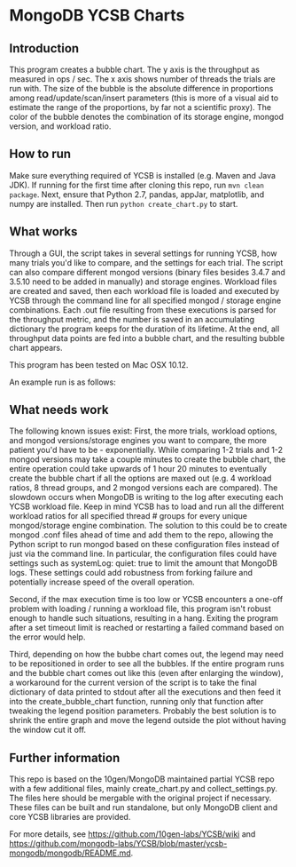 # MongoDB YCSB Charts

## Introduction
This program creates a bubble chart. The y axis is the throughput as measured in ops / sec. The x axis shows number of threads the trials are run with. 
The size of the bubble is the absolute difference in proportions among read/update/scan/insert parameters (this is more of a visual aid to estimate the range of the proportions, by far not a scientific proxy). 
The color of the bubble denotes the combination of its storage engine, mongod version, and workload ratio.

## How to run
Make sure everything required of YCSB is installed (e.g. Maven and Java JDK). If running for the first time after cloning this repo, run ```mvn clean package```. Next, ensure that Python 2.7, pandas, appJar, matplotlib, and numpy are installed. Then run ```python create_chart.py``` to start.

## What works
Through a GUI, the script takes in several settings for running YCSB, how many trials you'd like to compare, and the settings for each trial. The script can also compare different mongod versions (binary files besides 3.4.7 and 3.5.10 need to be added in manually) and storage engines. Workload files are created and saved, then each workload file is loaded and executed by YCSB through the command line for all specified mongod / storage engine combinations. Each .out file resulting from these executions is parsed for the throughput metric, and the number is saved in an accumulating dictionary the program keeps for the duration of its lifetime. At the end, all throughput data points are fed into a bubble chart, and the resulting bubble chart appears.

This program has been tested on Mac OSX 10.12.

An example run is as follows:


## What needs work
The following known issues exist: 
First, the more trials, workload options, and mongod versions/storage engines you want to compare, the more patient you'd have to be - exponentially. While comparing 1-2 trials and 1-2 mongod versions may take a couple minutes to create the bubble chart, the entire operation could take upwards of 1 hour 20 minutes to eventually create the bubble chart if all the options are maxed out (e.g. 4 workload ratios, 8 thread groups, and 2 mongod versions each are compared). The slowdown occurs when MongoDB is writing to the log after executing each YCSB workload file.
Keep in mind YCSB has to load and run all the different workload ratios for all specified thread # groups for every unique mongod/storage engine combination. The solution to this could be to create mongod .conf files ahead of time and add them to the repo, allowing the Python script to run mongod based on these configuration files instead of just via the command line. In particular, the configuration files could have settings such as systemLog: quiet: true to limit the amount that MongoDB logs. These settings could add robustness from forking failure and potentially increase speed of the overall operation.  

Second, if the max execution time is too low or YCSB encounters a one-off problem with loading / running a workload file, this program isn't robust enough to handle such situations, resulting in a hang. Exiting the program after a set timeout limit is reached or restarting a failed command based on the error would help. 

Third, depending on how the bubbe chart comes out, the legend may need to be repositioned in order to see all the bubbles. If the entire program runs and the bubble chart comes out like this (even after enlarging the window), a workaround for the current version of the script is to take the final dictionary of data printed to stdout after all the executions and then feed it into the create_bubble_chart function, running only that function after tweaking the legend position parameters. Probably the best solution is to shrink the entire graph and move the legend outside the plot without having the window cut it off.

## Further information
This repo is based on the 10gen/MongoDB maintained partial YCSB repo with a few additional files, mainly create_chart.py and collect_settings.py. The files here should be mergable with the original project if necessary.  These files can be built and run standalone, but only MongoDB client and core YCSB libraries are provided.

For more details, see https://github.com/10gen-labs/YCSB/wiki and https://github.com/mongodb-labs/YCSB/blob/master/ycsb-mongodb/mongodb/README.md.
